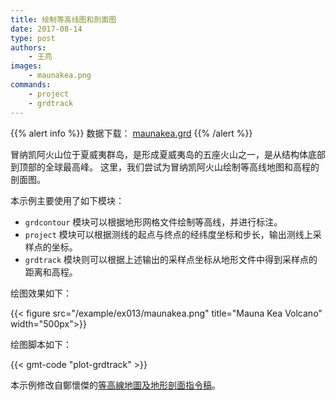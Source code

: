 ```yaml
---
title: 绘制等高线图和剖面图
date: 2017-08-14
type: post
authors:
    - 王亮
images:
    - maunakea.png
commands:
    - project
    - grdtrack
---
```


{{% alert info %}}
数据下载： [maunakea.grd](/example/ex013/maunakea.grd)
{{% /alert %}}

冒纳凯阿火山位于夏威夷群岛，是形成夏威夷岛的五座火山之一，是从结构体底部到顶部的全球最高峰。
这里，我们尝试为冒纳凯阿火山绘制等高线地图和高程的剖面图。

本示例主要使用了如下模块：

- `grdcontour` 模块可以根据地形网格文件绘制等高线，并进行标注。
- `project` 模块可以根据测线的起点与终点的经纬度坐标和步长，输出测线上采样点的坐标。
- `grdtrack` 模块则可以根据上述输出的采样点坐标从地形文件中得到采样点的距离和高程。

绘图效果如下：

{{< figure src="/example/ex013/maunakea.png" title="Mauna Kea Volcano" width="500px">}}

绘图脚本如下：

{{< gmt-code "plot-grdtrack" >}}

本示例修改自鄭懷傑的[等高線地圖及地形剖面指令稿](http://gmt-tutorials.org/contour_and_profile.html)。
